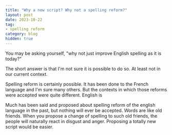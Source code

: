```yaml
---
title: "Why a new script? Why not a spelling reform?"
layout: post
date: 2023-10-22
tag:
- spelling reform
category: blog
hidden: true
---
```


You may be asking yourself, "why not just improve English spelling as it is today?" 

The short answer is that I'm not sure it is possible to do so. At least not in our current context.

Spelling reform is certainly possible. It has been done to the French language and I'm sure many others. But the contexts in which those reforms were accepted were quite different. English is 

Much has been said and proposed about spelling reform of the english language in the past, but nothing will ever be accepted. Words are like old friends. When you propose a change of spelling to such old friends, the people will naturally react in disgust and anger. Proposing a totally new script would be easier.
